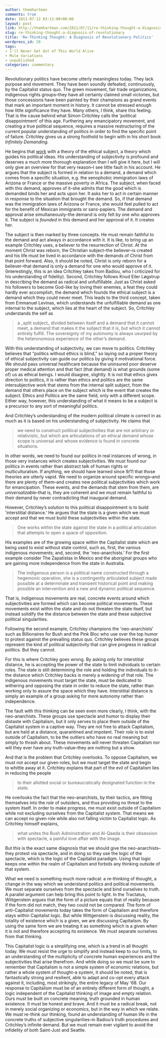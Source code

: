```yaml
---
author: themhartman
comments: true
date: 2011-07-12 03:13:00+00:00
layout: post
link: http://themhartman.com/2011/07/11/re-thinking-thought-a-diagnosis-of-revolutionary/
slug: re-thinking-thought-a-diagnosis-of-revolutionary
title: 'Re-Thinking Thought: A Diagnosis of Revolutionary Politics'
wordpress_id: 20
tags:
- I'll Never Get Out of This World Alive
- Mule Variations
- unpublished
categories: commentary
---
```


Revolutionary politics have become utterly meaningless today. They lack purpose and movement. They have been soundly defeated, continuously, by the Capitalist status quo. The green movement, fair trade organizations, indigenous rights groups–they have all certainly claimed small victories, but those concessions have been painted by their champions as grand events that mark an important moment in history. It cannot be stressed enough how little significance they have. Many others, I think, share this feeling. That is the cause behind what Simon Critchley calls the ‘political disappointment’ of this age. Furthering any emancipatory movement, and creating a true political sequence, requires a massive restructuring of the current popular understanding of politics in order to find the specific point of failure. Critchley gives us a strong foothold to begin with in his short book _Infinitely Demanding._

He begins that [work](http://www.amazon.com/Infinitely-Demanding-Commitment-Politics-Resistance/dp/1844671216) with a theory of the ethical subject, a theory which guides his political ideas. His understanding of subjectivity is profound and deserves a much more thorough explanation than I will give it here, but I will only give an overview for that very reason–I see little fault in his account. He argues that the subject is formed in relation to a demand, a demand which comes from a specific situation, e.g. the xenophobic immigration laws of Arizona or France or the massive poverty in Africa. The subject, when faced with this demand, approves of it–she admits that the good which is demanded binds her and acts upon her. It asks her to act in certain manner in response to the situation that brought the demand. So, if that demand was the immigration laws of Arizona or France, she would feel pulled to act for the benefit of Mexican immigrants or sans-papiers. The demand and approval arise simultaneously–the demand is only felt by one who approves it. The subject is _founded_ in this demand and her approval of it. It creates her.

The subject is then marked by three concepts. He must remain faithful to the demand and act always in accordance with it. It is like, to bring up an example Critchley uses, a believer to the resurrection of Christ. At the moment Christ was reborn, the Christian subject–the believer–is created and his life must be lived in accordance with the demands of Christ from that point forward. Also, it should be noted, Christ is only reborn for a believer–that demand is only a demand for one who would approve of it. (Interestingly, this is an idea Critchley takes from Badiou, who I criticized for his understanding of fidelity). Second, Critchley follows Knud Eiler Løgstrup in describing the demand as radical and unfulfillable. Just as Christ asked his followers to become God-like by loving their enemies, a feat they could hardly ever accomplish, the demand which founds the ethical subject is a demand which they could never meet. This leads to the third concept, taken from Emmanuel Levinas, which understands the unfulfillable demand as one internal to the subject, which lies at the heart of the subject. So, Critchley understands the self as


<blockquote>a _split subject_ divided between itself and a demand that it cannot meet, a demand that makes it the subject that it is, but which it cannot entirely fulfill. The sovereignty of my autonomy is always usurped by the heteronomous experience of the other’s demand.</blockquote>


With this understanding of subjectivity, we can move to politics. Critchley believes that “politics without ethics is blind,” so laying out a proper theory of ethical subjectivity can guide our politics by giving it motivational force. We should pass universal healthcare because the uninsured poor deserve proper medical attention and that fact (that demand) is what grounds (some of) us as ethical beings. I would disagree, slightly. It is not that ethics gives direction to politics, it is rather than ethics and politics are the same intersubjective work that stems from the internal split subject, from the demand that others place on the subject which is the event that creates the subject. Ethics and Politics are the same field, only with a different scope. Either way, however, this understanding of what it means to be a subject is a precursor to any sort of meaningful politics.

And Critchley’s understanding of the modern political climate is correct in as much as it is based on his understanding of subjectivity. He claims that


<blockquote>we need to construct political subjectivities that are not arbitrary or relativistic, but which are articulations of an ethical demand whose scope is universal and whose evidence is found in concrete situations.</blockquote>


In other words, we need to found our politics in real instances of wrong, in those very instances which creates subjectivities. We must found our politics in events rather than abstract talk of human rights or multiculturalism. If anything, we should have learned since 9/11 that those theories are utterly vapid. We need to organize around specific wrongs–and there are plenty of them–and creates new political subjectivities which work for emancipation. These events, and the demands that stem from them, are _universalizable_–that is, they are coherent and we must remain faithful to their demand by never contradicting that inaugural demand.

However, Critchley’s solution to this political disappointment is to build 'interstitial distance.’ He argues that the state is a given which we must accept and that we must build these subjectivities within the state.


<blockquote>One works within the state against the state in a political articulation that attempts to open a space of opposition.</blockquote>


His examples are of the growing space within the Capitalist state which are being used to exist without state control, such as, first, the various indigenous movements; and, second, the 'neo-anarchists.’ For the first example consider The Zapatistas in Mexico and the aboriginal groups who are gaining more independence from the state in Australia.


<blockquote>The indigenous person is a political name constructed through a hegemonic operation, she is a contingently articulated subject made possible at a determinate and transient historical point and making possible an intervention and a new and dynamic political sequence.</blockquote>


That is, indigenous movements are real, concrete events around which subjectivities are formed which can become political movements. These movements exist within the state and do not threaten the state itself, but instead solidify the the distance between the state and these subjective political singularities.

Following the second example, Critchley champions the 'neo-anarchists’ such as Billionaires for Bush and the Pink Bloc who use over the top humor to protest against the prevailing status quo. Critchley believes these groups represent the kind of political subjectivity that can give progress in radical politics. But they cannot.

For this is where Critchley goes wrong. By asking only for interstitial distance, he is accepting the power of the state to limit individuals to certain roles. The state is still determining the role and holding the individuals to it–the distance which Critchley backs is merely a widening of that role. The indigenous movements must target the state, must be dedicated to withering and opposing the state in order to reduce the state, rather than working only to assure the space which they have. Interstitial distance is simply an example of a group asking for more autonomy rather than independence.

The fault with this thinking can be seen even more clearly, I think, with the neo-anarchists. These groups use spectacle and humor to display their distaste with Capitalism, but it only serves to place them outside of the Capitalist system in a captive way. They are not free to attack Capitalism, but are held at a distance, quarantined and impotent. Their _role_ is to exist outside of Capitalism, to be the outliers who have no real meaning but simply to thrash about. These movements will never threaten Capitalism nor will they ever have any truth-value–they are nothing but a show.

And that is the problem that Critchley overlooks. To oppose Capitalism, we must not accept our given roles, but we must target the state and begin to whittle away at it. Critchley explains that part of the evil of Capitalism lies in reducing the people


<blockquote>to their allotted social or bureaucratically designated function in the state.</blockquote>


He overlooks the fact that the neo-anarchists, by their tactics, are fitting themselves into the _role_ of outsiders, and thus providing no threat to the system itself. In order to make progress, me must exist outside of Capitalism while not excluding ourselves from the Capitalist system. That means we can accept no given role while also not falling victim to Capitalist logic. As Critchley himself explains,


<blockquote>what unites the Bush Administration and Al-Qaeda is their obsession with spectacle, a painful love affair with the image.</blockquote>


But this is the exact same diagnosis that we should give the neo-anarchists–they protest via spectacle, and in doing so they use the logic of the spectacle, which is the logic of the Capitalist paradigm. Using that logic keeps one within the realm of Capitalism and forbids any thinking outside of that system.

What we need is something much more radical: a re-thinking of thought, a change in the way which we understand politics and political movements. We must separate ourselves from the spectacle and bind ourselves to truth. A parallel argument can help bring this point to light. In the Tractatus, Wittgenstein argues that the form of a picture equals that of reality because if the form did not match, they two could not be compared. The form of anti-Capitalist movements today takes the form of Capitalism and therefore stays within Capitalist logic. But while Wittgenstein is discussing reality, the totality of existence which is a given, we are discussing Capitalism. By using the same form we are treating it as something which is a given when it is not and therefore accepting its existence. We must separate ourselves from that thinking.

This Capitalist logic is a simplifying one, which is a trend in all thought today. We must resist the urge to simplify and instead keep to our limits, to an understanding of the multiplicity of concrete human experiences and the subjectivities that arise therefrom. And while doing so we must be sure to remember that Capitalism is not a simple system of economic relations, but rather a whole system of thought–a system, it should be noted, that is fantastically strong and resilient, able to adapt and co-opt every attack against it, including, most strikingly, the entire legacy of May '68. Our response to Capitalism must be of an entirely different form of thought, a logic independent of the Capitalist thinking of image and empty relation. Ours must be built on concrete meaning, truth grounded in human existence. It must be honest and brave. And it must be a radical break, not in merely social organizing or economics, but in the way in which we relate. We must re-think our thinking, found an understanding of human life in the concrete truths of subjective singularities–in Badiou’s truth procedures and Critchley’s infinite demand. But we must remain ever vigilant to avoid the infidelity of both Saint-Just and Seattle.
